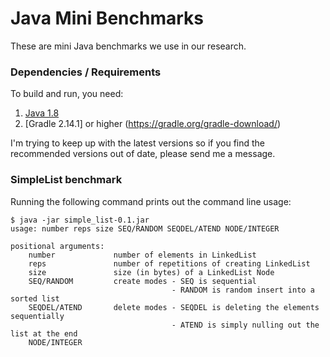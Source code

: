 # Java Mini Benchmarks
These are mini Java benchmarks we use in our research.

### Dependencies / Requirements
To build and run, you need:

1. [Java 1.8](http://openjdk.java.net/)
2. [Gradle 2.14.1] or higher (https://gradle.org/gradle-download/)

I'm trying to keep up with the latest versions so if you find the recommended
versions out of date, please send me a message.

### SimpleList benchmark

Running the following command prints out the command line usage:

```
$ java -jar simple_list-0.1.jar 
usage: number reps size SEQ/RANDOM SEQDEL/ATEND NODE/INTEGER

positional arguments:
    number             number of elements in LinkedList
    reps               number of repetitions of creating LinkedList
    size               size (in bytes) of a LinkedList Node
    SEQ/RANDOM         create modes - SEQ is sequential
                                    - RANDOM is random insert into a sorted list
    SEQDEL/ATEND       delete modes - SEQDEL is deleting the elements sequentially
                                    - ATEND is simply nulling out the list at the end
    NODE/INTEGER
```
